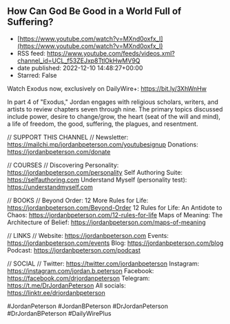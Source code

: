 ## How Can God Be Good in a World Full of Suffering?
 - [https://www.youtube.com/watch?v=MXnd0oxfx_I](https://www.youtube.com/watch?v=MXnd0oxfx_I)
 - RSS feed: https://www.youtube.com/feeds/videos.xml?channel_id=UCL_f53ZEJxp8TtlOkHwMV9Q
 - date published: 2022-12-10 14:48:27+00:00
 - Starred: False

Watch Exodus now, exclusively on DailyWire+: https://bit.ly/3XhWnHw 

In part 4 of "Exodus," Jordan engages with religious scholars, writers, and artists to review chapters seven through nine. The primary topics discussed include power, desire to change/grow, the heart (seat of the will and mind), a life of freedom, the good, suffering, the plagues, and resentment. 

// SUPPORT THIS CHANNEL //
Newsletter: https://mailchi.mp/jordanbpeterson.com/youtubesignup
Donations: https://jordanbpeterson.com/donate

// COURSES //
Discovering Personality: https://jordanbpeterson.com/personality
Self Authoring Suite: https://selfauthoring.com
Understand Myself (personality test): https://understandmyself.com

// BOOKS //
Beyond Order: 12 More Rules for Life: https://jordanbpeterson.com/Beyond-Order
12 Rules for Life: An Antidote to Chaos: https://jordanbpeterson.com/12-rules-for-life
Maps of Meaning: The Architecture of Belief: https://jordanbpeterson.com/maps-of-meaning

// LINKS //
Website: https://jordanbpeterson.com
Events: https://jordanbpeterson.com/events
Blog: https://jordanbpeterson.com/blog
Podcast: https://jordanbpeterson.com/podcast

// SOCIAL //
Twitter: https://twitter.com/jordanbpeterson
Instagram: https://instagram.com/jordan.b.peterson
Facebook: https://facebook.com/drjordanpeterson
Telegram: https://t.me/DrJordanPeterson
All socials: https://linktr.ee/drjordanbpeterson

#JordanPeterson #JordanBPeterson #DrJordanPeterson #DrJordanBPeterson #DailyWirePlus
